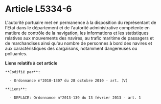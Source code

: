 # Article L5334-6

L'autorité portuaire met en permanence à la disposition du représentant de l'Etat dans le département et de l'autorité
administrative compétente en matière de contrôle de la navigation, les informations et les statistiques relatives aux
mouvements des navires, au trafic maritime de passagers et de marchandises ainsi qu'au nombre de personnes à bord des navires
et aux caractéristiques des cargaisons, notamment dangereuses ou polluantes.

**Liens relatifs à cet article**

	**Codifié par**:

	  - Ordonnance n°2010-1307 du 28 octobre 2010 - art. (V)

	**Liens**:

	  - DEPLACE: Ordonnance n°2013-139 du 13 février 2013 - art. 1
